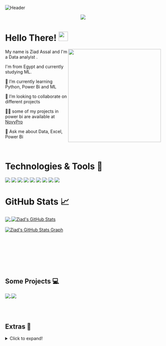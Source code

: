 ![Header](https://th.bing.com/th/id/R.bcf68c1f5aa736f48aa4f86e81894602?rik=P63akbkvm3%2fOug&riu=http%3a%2f%2fcorpusconsulting.in%2fwp-content%2fuploads%2f2015%2f11%2fbuilding-capabilities1-6.jpg&ehk=MwW6Qu4Qsg3kJpcFj2qCvFLVoTLcEzFGp1p2tHQByoY%3d&risl=&pid=ImgRaw&r=0?raw=true "Header")

<p align="center">
  <a href="https://www.linkedin.com/in/ziad-assal/" target="_blank">
    <img src="https://img.shields.io/static/v1?label=|&message=LINKED-IN&color=cdf998&style=plastic&logo=linkedin&logo-color=white"/>
  </a>
</p>

# Hello There! <img src="https://th.bing.com/th/id/R.fb48d654a18b552077522b355f721cec?rik=AsmQI1uTuIdvxA&pid=ImgRaw&r=0?raw=true" width="30">
 <!-- Profile views -->
 <img src="https://media.giphy.com/media/l46Cy1rHbQ92uuLXa/giphy.gif" align="right" height="300">
 
 <p align="left">My name is Ziad Assal and I'm a Data analyist .
  
  I'm from Egypt and currently studying ML.
  
</p>


🌱 I’m currently learning Python, Power Bi and ML

👯 I’m looking to collaborate on different projects

👨‍💻 some of my projects in power bi are available at [NovyPro](https://www.novypro.com/profile_projects/ziadasal)

👀 Ask me about Data, Excel, Power Bi

<br>


# Technologies & Tools 🔧
![](https://img.shields.io/badge/Code-JavaScript-informational?style=flat&logo=javascript&logoColor=white&color=brightgreen)
![](https://img.shields.io/badge/Code-Python-informational?style=flat&logo=python&logoColor=white&color=brightgreen)
![](https://img.shields.io/badge/Database-MySQL-informational?style=flat&logo=mysql&logoColor=white&color=brightgreen)
![](https://img.shields.io/badge/Tools-Git-informational?style=flat&logo=git&logoColor=white&color=brightgreen)
![](https://img.shields.io/badge/Tools-Power%20bi-brightgreen)
![](https://img.shields.io/badge/Tools-Tableau%20-brightgreen)
![](https://img.shields.io/badge/Tools-Excel-brightgreen)
![](https://img.shields.io/badge/Editor-Jupyter%20notebook-brightgreen)
![](https://img.shields.io/badge/Editor-VSCode-informational?style=flat&logo=visualstudiocode&logoColor=white&color=brightgreen)
<br>

# GitHub Stats 📈
<a href="https://github.com/ziadasal">
  <img align="center" src="https://github-readme-stats.vercel.app/api/top-langs/?username=ziadasal&hide=less&title_color=d13979&text_color=c9cacc&icon_color=2bbc8a&bg_color=1d1f21&langs_count=3" />
</a>

<a href="https://github.com/ziadasal">
  <img align="center" src="https://github-readme-stats.vercel.app/api?username=ziadasal&count_private=true&show_icons=true&theme=radical&hide_border=true&custom_title=Rahul%20Karda%27s%20Github%20Stats" alt="Ziad's GitHub Stats" />
</a>
<br><br>

<a href="https://github.com/ziadasal">
  <img align="center" src="https://github-profile-summary-cards.vercel.app/api/cards/profile-details?username=ziadasal&theme=radical&hide_border=true)](https://github.com/ziadasal" alt="Ziad's GitHub Stats Graph"/>
</a>
<br><br>

<!-- <a  href="https://github.com/ziadasal">
  <img align="center" src="https://github-readme-streak-stats.herokuapp.com/?user=ziadasal&theme=dark" alt="Rahul's GitHub Streak Stats"/>
</a> -->
<br><br>

<br><br>

## Some Projects 💻

<a href="https://github.com/ziadasal/Crop-Yield-Prediction">
  <img align="center" src="https://github-readme-stats.vercel.app/api/pin/?username=ziadasal&repo=Crop-Yield-Prediction&title_color=ffffff&text_color=c9cacc&icon_color=2bbc8a&bg_color=1d1f21" />
</a> 

<a href="https://github.com/ziadasal/SparkFoundation">
  <img align="center" src="https://github-readme-stats.vercel.app/api/pin/?username=ziadasal&repo=SparkFoundation&title_color=ffffff&text_color=c9cacc&icon_color=2bbc8a&bg_color=1d1f21" />
</a>

<br><br>


## Extras 📝
  <details>
  <summary>Click to expand!</summary>
  <br>
    <p>
<a href="https://github.com/ziadasal?tab=followers">
    <img src="https://img.shields.io/github/followers/ziadasal?label=Followers&logo=GitHub&style=for-the-badge" alt="GitHub Followers" />
  </a>
  </a>
 </p>
 <br>
  <p>
  <img src="https://github-profile-trophy.vercel.app/?username=ziadasal&theme=onedark&column=3&margin-w=15&margin-h=15" />
  </p>
  <br>
 <img src="https://metrics.lecoq.io/ziadasal?template=classic&activity=1&followup=1&languages=1&lines=1&people=1&activity.limit=5&activity.days=14&activity.filter=all&activity.visibility=all&activity.timestamps=false&languages.colors=github&languages.threshold=0%25&people.limit=28&people.size=28&people.types=followers%2C%20following&people.identicons=true&people.shuffle=true&config.timezone=Asia%2FCalcutta&config.twemoji=true" alt="Detailed Github Stats"/>   
</details>

<!-- icons with padding -->

[2.1]: http://i.imgur.com/0o48UoR.png (github icon with padding)

<!-- icons without padding -->

[2.2]: http://i.imgur.com/9I6NRUm.png (github icon without padding)
[3.2]: https://raw.githubusercontent.com/MartinHeinz/MartinHeinz/master/linkedin-3-16.png (LinkedIn icon without padding)


<!-- links to your social media accounts -->

[2]: https://github.com/ziadasal
[3]: https://www.linkedin.com/in/ziad-assal/
